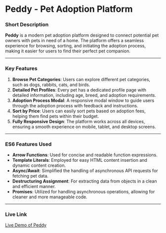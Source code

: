 
# **Peddy - Pet Adoption Platform**

### **Short Description**
**Peddy** is a modern pet adoption platform designed to connect potential pet owners with pets in need of a home. The platform offers a seamless experience for browsing, sorting, and initiating the adoption process, making it easier for users to find their perfect pet companion.

---

### **Key Features**
1. **Browse Pet Categories**: Users can explore different pet categories, such as dogs, rabbits, cats, and birds.
2. **Detailed Pet Profiles**: Every pet has a dedicated profile page with detailed information, including age, breed, and adoption requirements.
3. **Adoption Process Modal**: A responsive modal window to guide users through the adoption process with feedback and instructions.
4. **Sort by Price**: Users can easily sort pets based on adoption fees, helping them find pets within their budget.
5. **Fully Responsive Design**: The platform works across all devices, ensuring a smooth experience on mobile, tablet, and desktop screens.

---

### **ES6 Features Used**
- **Arrow Functions**: Used for concise and readable function expressions.
- **Template Literals**: Employed for easy HTML content insertion and dynamic content creation.
- **Async/Await**: Simplified the handling of asynchronous API requests for fetching pet data.
- **Destructuring Assignment**: For extracting data from objects in a clean and efficient manner.
- **Promises**: Utilized for handling asynchronous operations, allowing for cleaner and more manageable code.

---
### **Live Link**
[Live Demo of Peddy](https://peddy-website-design.netlify.app/)  
